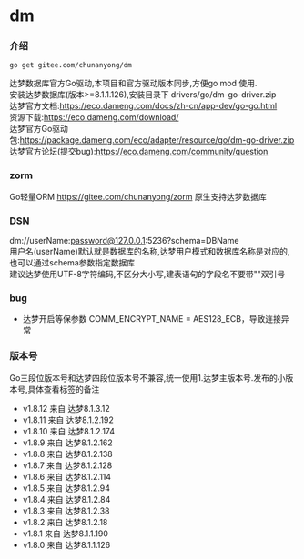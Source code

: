 # dm

### 介绍
``` 
go get gitee.com/chunanyong/dm 
```  
达梦数据库官方Go驱动,本项目和官方驱动版本同步,方便go mod 使用.  
安装达梦数据库(版本>=8.1.1.126),安装目录下 drivers/go/dm-go-driver.zip    
达梦官方文档:https://eco.dameng.com/docs/zh-cn/app-dev/go-go.html    
资源下载:https://eco.dameng.com/download/    
达梦官方Go驱动包:https://package.dameng.com/eco/adapter/resource/go/dm-go-driver.zip  
达梦官方论坛(提交bug):https://eco.dameng.com/community/question  

### zorm  
Go轻量ORM https://gitee.com/chunanyong/zorm 原生支持达梦数据库  

### DSN  
dm://userName:password@127.0.0.1:5236?schema=DBName  
用户名(userName)默认就是数据库的名称,达梦用户模式和数据库名称是对应的,也可以通过schema参数指定数据库  
建议达梦使用UTF-8字符编码,不区分大小写,建表语句的字段名不要带""双引号      

### bug
- 达梦开启等保参数 COMM_ENCRYPT_NAME = AES128_ECB，导致连接异常

### 版本号  
Go三段位版本号和达梦四段位版本号不兼容,统一使用1.达梦主版本号.发布的小版本号,具体查看标签的备注  

* v1.8.12 来自 达梦8.1.3.12  
* v1.8.11 来自 达梦8.1.2.192
* v1.8.10 来自 达梦8.1.2.174
* v1.8.9  来自 达梦8.1.2.162
* v1.8.8  来自 达梦8.1.2.138
* v1.8.7  来自 达梦8.1.2.128 
* v1.8.6  来自 达梦8.1.2.114 
* v1.8.5  来自 达梦8.1.2.94    
* v1.8.4  来自 达梦8.1.2.84 
* v1.8.3  来自 达梦8.1.2.38  
* v1.8.2  来自 达梦8.1.2.18  
* v1.8.1  来自 达梦8.1.1.190  
* v1.8.0  来自 达梦8.1.1.126  




    
    




